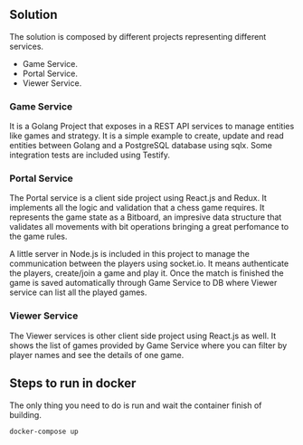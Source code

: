 ## Solution

The solution is composed by different projects representing different services.

* Game Service.
* Portal Service. 
* Viewer Service. 

### Game Service

It is a Golang Project that exposes in a REST API services to manage entities like games and strategy. It is a simple example to create, update and read entities between Golang and a PostgreSQL database using sqlx. Some integration tests are included using Testify.

### Portal Service

The Portal service is a client side project using React.js and Redux. It implements all the logic and validation that a chess game requires. It represents the game state as a Bitboard, an impresive data structure that validates all movements with bit operations bringing a great perfomance to the game rules.

A little server in Node.js is included in this project to manage the communication between the players using socket.io. It means authenticate the players, create/join a game and play it. Once the match is finished the game is saved automatically through Game Service to DB where Viewer service can list all the played games. 

### Viewer Service

The Viewer services is other client side project using React.js as well. It shows the list of games provided by Game Service where you can filter by player names and see the details of one game.

## Steps to run in docker

The only thing you need to do is run and wait the container finish of building.

```sh
docker-compose up
```
